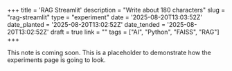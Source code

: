 +++
title = 'RAG Streamlit'
description = "Write about 180 characters"
slug = "rag-streamlit"
type = "experiment"
date = '2025-08-20T13:03:52Z'
date_planted = '2025-08-20T13:02:52Z'
date_tended = '2025-08-20T13:02:52Z'
draft = true
link = ""
tags = ["AI", "Python", "FAISS", "RAG"]
+++

This note is coming soon. This is a placeholder to demonstrate how the experiments page is going to look.
